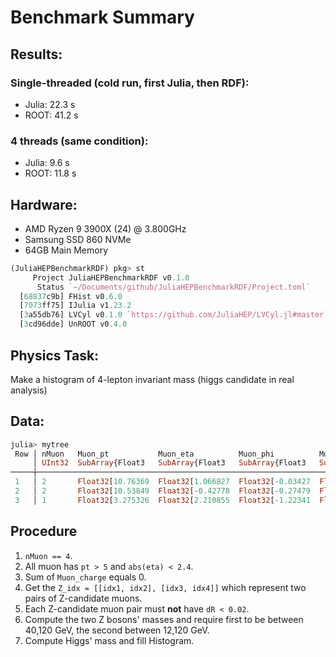 # Benchmark Summary

## Results:
### Single-threaded (cold run, first Julia, then RDF):
- Julia: 22.3 s
- ROOT: 41.2 s

### 4 threads (same condition):
- Julia: 9.6 s
- ROOT: 11.8 s

## Hardware:
- AMD Ryzen 9 3900X (24) @ 3.800GHz
- Samsung SSD 860 NVMe
- 64GB Main Memory

```julia
(JuliaHEPBenchmarkRDF) pkg> st
     Project JuliaHEPBenchmarkRDF v0.1.0
      Status `~/Documents/github/JuliaHEPBenchmarkRDF/Project.toml`
  [68837c9b] FHist v0.6.0
  [7073ff75] IJulia v1.23.2
  [3a55db76] LVCyl v0.1.0 `https://github.com/JuliaHEP/LVCyl.jl#master`
  [3cd96dde] UnROOT v0.4.0
```
## Physics Task:
Make a histogram of 4-lepton invariant mass (higgs candidate in real analysis)

## Data:
```julia
julia> mytree
 Row │ nMuon   Muon_pt           Muon_eta          Muon_phi          Muon_mass         Muon_charge     
     │ UInt32  SubArray{Float3   SubArray{Float3   SubArray{Float3   SubArray{Float3   SubArray{Int32, 
─────┼─────────────────────────────────────────────────────────────────────────────────────────────────
 1   │ 2       Float32[10.76369  Float32[1.066827  Float32[-0.03427  Float32[0.105658  Int32[-1, -1]
 2   │ 2       Float32[10.53849  Float32[-0.42778  Float32[-0.27479  Float32[0.105658  Int32[1, -1]
 3   │ 1       Float32[3.275326  Float32[2.210855  Float32[-1.22341  Float32[0.105658  Int32[1]
```

## Procedure
1. `nMuon == 4`.
2. All muon has `pt > 5` and `abs(eta) < 2.4`.
3. Sum of `Muon_charge` equals 0.
4. Get the `Z_idx = [[idx1, idx2], [idx3, idx4]]` which represent two pairs of Z-candidate muons.
5. Each Z-candidate muon pair must **not** have `dR < 0.02`.
6. Compute the two Z bosons' masses and require first to be between 40,120 GeV, the second between 12,120 GeV.
7. Compute Higgs' mass and fill Histogram.
